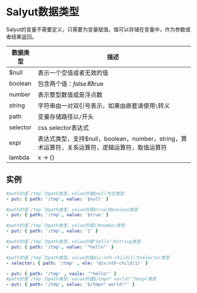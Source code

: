 # Salyut数据类型
Salyut的变量不需要定义，只需要为变量赋值。值可以存储在变量中，作为参数或者结果返回。

| 数据类型 | 描述 |
|--------|--------|
|   $null     |   表示一个空值或者无效的值     |
|   boolean     |   包含两个值：$false和$true    |
|   number     |   表示整型数值或是浮点数    |
|   string     |   字符串由一对双引号表示，如果由嵌套请使用`\`转义    |
|   path     |  变量存储路径以`/`开头   |
|   selector     |  css selector表达式   |
|   expr     |  表达式类型，支持$null，boolean，number，string，算术运算符，关系运算符，逻辑运算符，取值运算符   |
|   lambda     |  x -> {}   |


## 实例
```yaml
#path的值`/tmp`为path类型，value的值$null为空类型
- put: { path: '/tmp', value: '$null' }  

#path的值`/tmp`为path类型，value的值$true为boolean类型
- put: { path: '/tmp', value: '$true' }  

#path的值`/tmp`为path类型，value的值1为number类型
- put: { path: '/tmp', value: '1' } 

#path的值`/tmp`为path类型，value的值"hello"为string类型
- put: { path: '/tmp', value: '"hello"' } 

#path的值`/tmp`为path类型，value的值div:nth-child(1)为selector类型
- selector: { path: '/tmp' , ele: 'div:nth-child(1)' } 

- put: { path: '/tmp' , vaule: '"hello"' }
#path的值`/tmp`为path类型，value的值$/tmp+" world!"为expr类型
- put: { path: '/tmp', value: '$/tmp+" world!"' } 
```